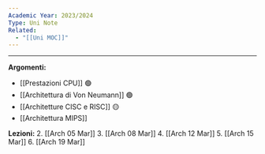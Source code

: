 ```yaml
---
Academic Year: 2023/2024
Type: Uni Note
Related:
  - "[[Uni MOC]]"
---
```

---
**Argomenti:**
- [[Prestazioni CPU]] 🟢
- [[Architettura di Von Neumann]] 🟢
- [[Architetture CISC e RISC]] 🟡
- [[Architettura MIPS]]

**Lezioni:**
2. [[Arch 05 Mar]]
3. [[Arch 08 Mar]]
4. [[Arch 12 Mar]]
5. [[Arch 15 Mar]]
6. [[Arch 19 Mar]]

